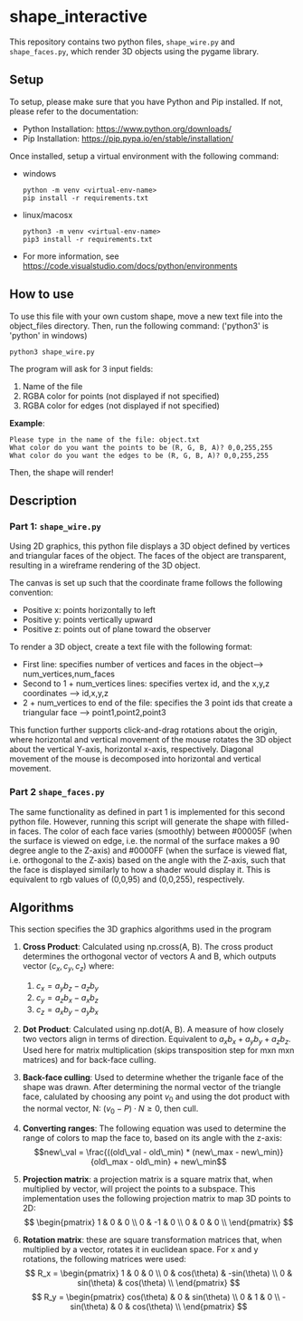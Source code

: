 # shape_interactive

This repository contains two python files, `shape_wire.py` and `shape_faces.py`, which render 3D objects using the pygame library.

## Setup
To setup, please make sure that you have Python and Pip installed. If not, please refer to the documentation:
* Python Installation: https://www.python.org/downloads/
* Pip Installation: https://pip.pypa.io/en/stable/installation/

Once installed, setup a virtual environment with the following command:

* windows 
  ```
  python -m venv <virtual-env-name>
  pip install -r requirements.txt
  ```
* linux/macosx
  ```
  python3 -m venv <virtual-env-name>
  pip3 install -r requirements.txt
  ```
* For more information, see https://code.visualstudio.com/docs/python/environments

## How to use
To use this file with your own custom shape, move a new text file into the object_files directory. Then, run the following command: ('python3' is 'python' in windows)
```
python3 shape_wire.py
```

The program will ask for 3 input fields:
1. Name of the file
2. RGBA color for points (not displayed if not specified)
3. RGBA color for edges (not displayed if not specified)
  
**Example**:
```
Please type in the name of the file: object.txt
What color do you want the points to be (R, G, B, A)? 0,0,255,255
What color do you want the edges to be (R, G, B, A)? 0,0,255,255
```

Then, the shape will render!

## Description
### Part 1: `shape_wire.py`

Using 2D graphics, this python file  displays a 3D object defined by vertices and triangular faces of the object. The faces of the object are transparent, resulting in a wireframe rendering of the 3D object.

The canvas is set up such that the coordinate frame follows the following convention:
* Positive x: points horizontally to left
* Positive y: points vertically upward
* Positive z: points out of plane toward the observer

To render a 3D object, create a text file with the following format:
* First line: specifies number of vertices and faces in the object--> num_vertices,num_faces
* Second to 1 + num_vertices lines: specifies vertex id, and the x,y,z coordinates --> id,x,y,z
* 2 + num_vertices to end of the file: specifies the 3 point ids that create a triangular face --> point1,point2,point3

This function further supports click-and-drag rotations about the origin, where horizontal and vertical movement of the mouse rotates the 3D object about the vertical Y-axis, horizontal x-axis, respectively. Diagonal movement of the mouse is decomposed into horizontal and vertical movement.



### Part 2 `shape_faces.py`
The same functionality as defined in part 1 is implemented for this second python file. However, running this script will generate the shape with filled-in faces. The color of each face varies (smoothly) between #00005F (when the surface is viewed on edge, i.e. the normal of the surface makes a 90 degree angle to the Z-axis) and #0000FF (when the surface is viewed flat, i.e. orthogonal to the Z-axis) based on the angle with the Z-axis, such that the face is displayed similarly to how a shader would display it. This is equivalent to rgb values of (0,0,95) and (0,0,255), respectively.

## Algorithms

This section specifies the 3D graphics algorithms used in the program

1. **Cross Product**: Calculated using np.cross(A, B). The cross product determines the orthogonal vector  of vectors A and B, which outputs vector $(c_x, c_y, c_z)$ where:
   1. $c_x = a_y b_z - a_z b_y$
   2. $c_y = a_z b_x - a_x b_z$
   3. $c_z = a_x b_y - a_y b_x$

2. **Dot Product**: Calculated using np.dot(A, B). A measure of how closely two vectors align in terms of direction. Equivalent to $a_xb_x + a_yb_y + a_zb_z$. Used here for matrix multiplication (skips transposition step for mxn mxn matrices) and for back-face culling.
3. **Back-face culling**: Used to determine whether the triganle face of the shape was drawn. After determining the normal vector of the triangle face, calulated by choosing any point $v_0$ and using the dot product with the normal vector, N: $(v_0 - P) \cdot N \ge 0$, then cull.
4. **Converting ranges**: The following equation was used to determine the range of colors to map the face to, based on its angle with the z-axis: $$new\_val = \frac{((old\_val - old\_min) * (new\_max - new\_min)}{old\_max - old\_min} + new\_min$$
5. **Projection matrix**: a projection matrix is a square matrix that, when multiplied by vector, will project the points to a subspace. This implementation uses the following projection matrix to map 3D points to 2D: 
   $$
   \begin{pmatrix}
   1 & 0 & 0 \\
   0 & -1 & 0 \\
   0 & 0 & 0 \\
   \end{pmatrix}
   $$
6. **Rotation matrix**: these are square transformation matrices that, when multiplied by a vector, rotates it in euclidean space. For x and y rotations, the following matrices were used:
  $$ R_x = 
  \begin{pmatrix}
  1 & 0 & 0 \\
  0 & cos(\theta) & -sin(\theta) \\
  0 & sin(\theta) & cos(\theta) \\
  \end{pmatrix}
  $$
  $$ R_y = 
  \begin{pmatrix}
  cos(\theta) & 0 & sin(\theta) \\
  0 & 1 & 0 \\
  -sin(\theta) & 0 & cos(\theta) \\
  \end{pmatrix}
  $$